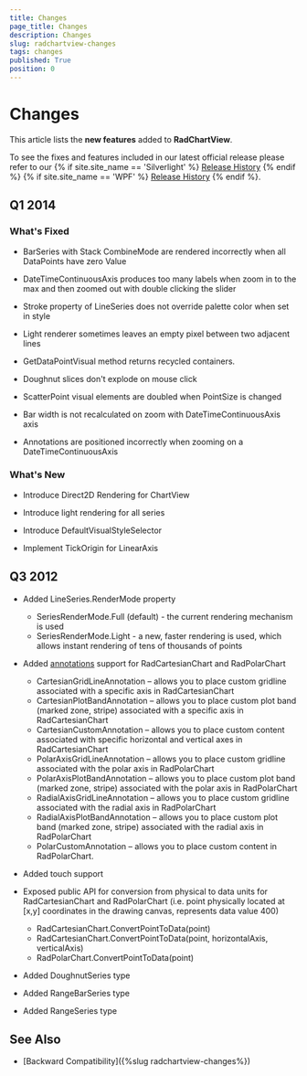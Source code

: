 ```yaml
---
title: Changes
page_title: Changes
description: Changes
slug: radchartview-changes
tags: changes
published: True
position: 0
---
```


# Changes

This article lists the __new features__ added to __RadChartView__.

To see the fixes and features included in our latest official release please refer to our {% if site.site_name == 'Silverlight' %} [Release History](http://www.telerik.com/support/whats-new/silverlight/release-history) {% endif %} {% if site.site_name == 'WPF' %} [Release History](http://www.telerik.com/support/whats-new/wpf/release-history) {% endif %}.


## Q1 2014

### What's Fixed

* BarSeries with Stack CombineMode are rendered incorrectly when all DataPoints have zero Value

* DateTimeContinuousAxis produces too many labels when zoom in to the max and then zoomed out with double clicking the slider

* Stroke property of LineSeries does not override palette color when set in style

* Light renderer sometimes leaves an empty pixel between two adjacent lines

* GetDataPointVisual method returns recycled containers.

* Doughnut slices don't explode on mouse click

* ScatterPoint visual elements are doubled when PointSize is changed

* Bar width is not recalculated on zoom with DateTimeContinuousAxis axis

* Annotations are positioned incorrectly when zooming on a DateTimeContinuousAxis

### What's New

* Introduce Direct2D Rendering for ChartView

* Introduce light rendering for all series

* Introduce DefaultVisualStyleSelector

* Implement TickOrigin for LinearAxis

## Q3 2012

* Added LineSeries.RenderMode property
	* SeriesRenderMode.Full (default) - the current rendering mechanism is used                
	* SeriesRenderMode.Light - a new, faster rendering is used, which allows instant rendering of tens of thousands of points                

* Added [annotations](#216ade21-083f-49ce-8d99-2b1f6bb0b405) support for RadCartesianChart and RadPolarChart            
	* CartesianGridLineAnnotation – allows you to place custom gridline associated with a specific axis in RadCartesianChart                
	* CartesianPlotBandAnnotation – allows you to place custom plot band (marked zone, stripe) associated with a specific axis in RadCartesianChart                
	* CartesianCustomAnnotation – allows you to place custom content associated with specific horizontal and vertical axes in RadCartesianChart                
	* PolarAxisGridLineAnnotation – allows you to place custom gridline associated with the polar axis in RadPolarChart                
	* PolarAxisPlotBandAnnotation – allows you to place custom plot band (marked zone, stripe) associated with the polar axis in RadPolarChart                
	* RadialAxisGridLineAnnotation – allows you to place custom gridline associated with the radial axis in RadPolarChart                
	* RadialAxisPlotBandAnnotation – allows you to place custom plot band (marked zone, stripe) associated with the radial axis in RadPolarChart                
	* PolarCustomAnnotation – allows you to place custom content in RadPolarChart.                

* Added touch support

* Exposed public API  for conversion from physical to data units for RadCartesianChart and RadPolarChart (i.e. point physically located at [x,y] coordinates in the drawing canvas, represents data value 400)            
	* RadCartesianChart.ConvertPointToData(point)                
	* RadCartesianChart.ConvertPointToData(point, horizontalAxis, verticalAxis)                
	* RadPolarChart.ConvertPointToData(point)                
	
* Added DoughnutSeries type            

* Added RangeBarSeries type            

* Added RangeSeries type

## See Also
 * [Backward Compatibility]({%slug radchartview-changes%})